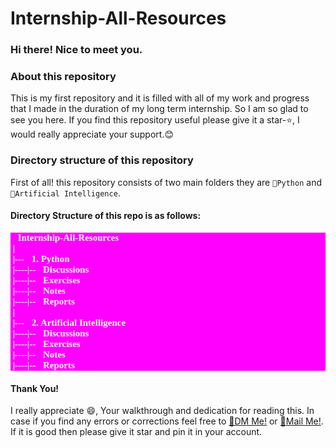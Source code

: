# Internship-All-Resources

### Hi there! Nice to meet you.

### About this repository
This is my first repository and it is filled with all of my work and progress that I made in the duration of my long term internship. So I am so glad to see you here. If you find this repository useful please give it a star-⭐, I would really appreciate your support.😊

### Directory structure of this repository
First of all! this repository consists of two main folders they are `📁Python` and `📁Artificial Intelligence`.

#### Directory Structure of this repo is as follows:
<pre pre style="font-family: 'Consolas'; font-size: 15px; font-weight: bolder;background-color: magenta; color: white;">
📁Internship-All-Resources
 |
 |---📁1. Python
 |----|--📁Discussions
 |----|--📁Exercises
 |----|--📁Notes
 |----|--📁Reports
 |
 |---📁2. Artificial Intelligence
 |----|--📁Discussions
 |----|--📁Exercises
 |----|--📁Notes
 |----|--📁Reports
</pre>


#### Thank You!
I really appreciate 😄, Your walkthrough and dedication for reading this. In case if you find any errors or corrections feel free to [💬DM Me!](https://instagram.com/devamanikanta_sala) or [📧Mail Me!](mailto:devamanikantasala@outlook.com). If it is good then please give it star and pin it in your account.